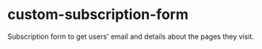 # custom-subscription-form
Subscription form to get users' email and details about the pages they visit. 
